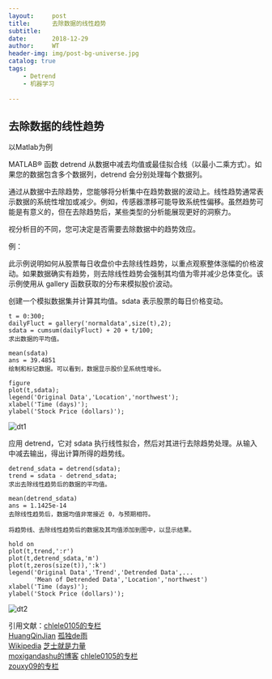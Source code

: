 ```yaml
---
layout:     post
title:      去除数据的线性趋势
subtitle:   
date:       2018-12-29
author:     WT
header-img: img/post-bg-universe.jpg
catalog: true
tags:
    - Detrend
    - 机器学习
    
---
```



## 去除数据的线性趋势

以Matlab为例

MATLAB® 函数 detrend 从数据中减去均值或最佳拟合线（以最小二乘方式）。如果您的数据包含多个数据列，detrend 会分别处理每个数据列。

通过从数据中去除趋势，您能够将分析集中在趋势数据的波动上。线性趋势通常表示数据的系统性增加或减少。例如，传感器漂移可能导致系统性偏移。虽然趋势可能是有意义的，但在去除趋势后，某些类型的分析能展现更好的洞察力。

视分析目的不同，您可决定是否需要去除数据中的趋势效应。

例：

此示例说明如何从股票每日收盘价中去除线性趋势，以重点观察整体涨幅的价格波动。如果数据确实有趋势，则去除线性趋势会强制其均值为零并减少总体变化。该示例使用从 gallery 函数获取的分布来模拟股价波动。

创建一个模拟数据集并计算其均值。sdata 表示股票的每日价格变动。

```
t = 0:300;
dailyFluct = gallery('normaldata',size(t),2); 
sdata = cumsum(dailyFluct) + 20 + t/100;
求出数据的平均值。

mean(sdata)
ans = 39.4851
绘制和标记数据。可以看到，数据显示股价呈系统性增长。

figure
plot(t,sdata);
legend('Original Data','Location','northwest');
xlabel('Time (days)');
ylabel('Stock Price (dollars)');

```

![dt1](http://www.spatial.pro/img/detrend1.png)


应用 detrend，它对 sdata 执行线性拟合，然后对其进行去除趋势处理。从输入中减去输出，得出计算所得的趋势线。

```
detrend_sdata = detrend(sdata);
trend = sdata - detrend_sdata;
求出去除线性趋势后的数据的平均值。

mean(detrend_sdata)
ans = 1.1425e-14
去除线性趋势后，数据均值非常接近 0，与预期相符。

将趋势线、去除线性趋势后的数据及其均值添加到图中，以显示结果。

hold on
plot(t,trend,':r')
plot(t,detrend_sdata,'m')
plot(t,zeros(size(t)),':k')
legend('Original Data','Trend','Detrended Data',...
       'Mean of Detrended Data','Location','northwest')
xlabel('Time (days)'); 
ylabel('Stock Price (dollars)');
```


![dt2](http://www.spatial.pro/img/detrend12.png)


引用文献：[chlele0105的专栏](https://blog.csdn.net/chlele0105/article/details/12997391)  
	  [HuangQinJian](https://blog.csdn.net/sinat_35512245/article/details/55051306)
	  [孤独de雨](https://blog.csdn.net/t0903/article/details/52678944)  
	  [Wikipedia](https://en.wikipedia.org/wiki/K-nearest_neighbors_algorithm)
	  [芝士就是力量](https://www.cnblogs.com/190260995xixi/p/5945652.html)  
	  [moxigandashu的博客](https://blog.csdn.net/moxigandashu/article/details/71169991)
	  [chlele0105的专栏](https://blog.csdn.net/chlele0105/article/details/12997391)  
	  [zouxy09的专栏](https://blog.csdn.net/zouxy09/article/details/17589329)
	  
  
  
  
